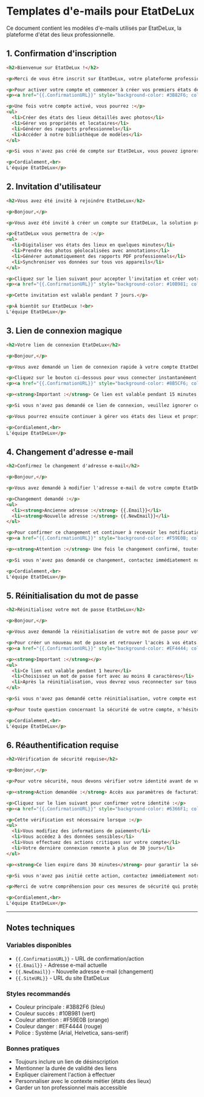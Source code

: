 # Templates d'e-mails pour EtatDeLux

Ce document contient les modèles d'e-mails utilisés par EtatDeLux, la plateforme d'état des lieux professionnelle.

## 1. Confirmation d'inscription

```html
<h2>Bienvenue sur EtatDeLux !</h2>

<p>Merci de vous être inscrit sur EtatDeLux, votre plateforme professionnelle pour la gestion des états des lieux.</p>

<p>Pour activer votre compte et commencer à créer vos premiers états des lieux numériques, cliquez sur le lien suivant :</p>
<p><a href="{{.ConfirmationURL}}" style="background-color: #3B82F6; color: white; padding: 12px 24px; text-decoration: none; border-radius: 8px; display: inline-block;">Confirmer votre adresse e-mail</a></p>

<p>Une fois votre compte activé, vous pourrez :</p>
<ul>
  <li>Créer des états des lieux détaillés avec photos</li>
  <li>Gérer vos propriétés et locataires</li>
  <li>Générer des rapports professionnels</li>
  <li>Accéder à notre bibliothèque de modèles</li>
</ul>

<p>Si vous n'avez pas créé de compte sur EtatDeLux, vous pouvez ignorer cet e-mail.</p>

<p>Cordialement,<br>
L'équipe EtatDeLux</p>
```

## 2. Invitation d'utilisateur

```html
<h2>Vous avez été invité à rejoindre EtatDeLux</h2>

<p>Bonjour,</p>

<p>Vous avez été invité à créer un compte sur EtatDeLux, la solution professionnelle pour réaliser des états des lieux numériques efficaces et conformes.</p>

<p>EtatDeLux vous permettra de :</p>
<ul>
  <li>Digitaliser vos états des lieux en quelques minutes</li>
  <li>Prendre des photos géolocalisées avec annotations</li>
  <li>Générer automatiquement des rapports PDF professionnels</li>
  <li>Synchroniser vos données sur tous vos appareils</li>
</ul>

<p>Cliquez sur le lien suivant pour accepter l'invitation et créer votre compte :</p>
<p><a href="{{.ConfirmationURL}}" style="background-color: #10B981; color: white; padding: 12px 24px; text-decoration: none; border-radius: 8px; display: inline-block;">Accepter l'invitation</a></p>

<p>Cette invitation est valable pendant 7 jours.</p>

<p>À bientôt sur EtatDeLux !<br>
L'équipe EtatDeLux</p>
```

## 3. Lien de connexion magique

```html
<h2>Votre lien de connexion EtatDeLux</h2>

<p>Bonjour,</p>

<p>Vous avez demandé un lien de connexion rapide à votre compte EtatDeLux.</p>

<p>Cliquez sur le bouton ci-dessous pour vous connecter instantanément :</p>
<p><a href="{{.ConfirmationURL}}" style="background-color: #8B5CF6; color: white; padding: 12px 24px; text-decoration: none; border-radius: 8px; display: inline-block;">Se connecter à EtatDeLux</a></p>

<p><strong>Important :</strong> Ce lien est valable pendant 15 minutes et ne peut être utilisé qu'une seule fois pour des raisons de sécurité.</p>

<p>Si vous n'avez pas demandé ce lien de connexion, veuillez ignorer cet e-mail. Votre compte reste sécurisé.</p>

<p>Vous pourrez ensuite continuer à gérer vos états des lieux et propriétés en toute sécurité.</p>

<p>Cordialement,<br>
L'équipe EtatDeLux</p>
```

## 4. Changement d'adresse e-mail

```html
<h2>Confirmez le changement d'adresse e-mail</h2>

<p>Bonjour,</p>

<p>Vous avez demandé à modifier l'adresse e-mail de votre compte EtatDeLux.</p>

<p>Changement demandé :</p>
<ul>
  <li><strong>Ancienne adresse :</strong> {{.Email}}</li>
  <li><strong>Nouvelle adresse :</strong> {{.NewEmail}}</li>
</ul>

<p>Pour confirmer ce changement et continuer à recevoir les notifications de vos états des lieux sur votre nouvelle adresse, cliquez sur le lien suivant :</p>
<p><a href="{{.ConfirmationURL}}" style="background-color: #F59E0B; color: white; padding: 12px 24px; text-decoration: none; border-radius: 8px; display: inline-block;">Confirmer le changement d'adresse</a></p>

<p><strong>Attention :</strong> Une fois le changement confirmé, toutes les notifications concernant vos propriétés et états des lieux seront envoyées à la nouvelle adresse.</p>

<p>Si vous n'avez pas demandé ce changement, contactez immédiatement notre support.</p>

<p>Cordialement,<br>
L'équipe EtatDeLux</p>
```

## 5. Réinitialisation du mot de passe

```html
<h2>Réinitialisez votre mot de passe EtatDeLux</h2>

<p>Bonjour,</p>

<p>Vous avez demandé la réinitialisation de votre mot de passe pour votre compte EtatDeLux.</p>

<p>Pour créer un nouveau mot de passe et retrouver l'accès à vos états des lieux et données de propriétés, cliquez sur le lien suivant :</p>
<p><a href="{{.ConfirmationURL}}" style="background-color: #EF4444; color: white; padding: 12px 24px; text-decoration: none; border-radius: 8px; display: inline-block;">Réinitialiser mon mot de passe</a></p>

<p><strong>Important :</strong></p>
<ul>
  <li>Ce lien est valable pendant 1 heure</li>
  <li>Choisissez un mot de passe fort avec au moins 8 caractères</li>
  <li>Après la réinitialisation, vous devrez vous reconnecter sur tous vos appareils</li>
</ul>

<p>Si vous n'avez pas demandé cette réinitialisation, votre compte est toujours sécurisé. Vous pouvez ignorer cet e-mail.</p>

<p>Pour toute question concernant la sécurité de votre compte, n'hésitez pas à nous contacter.</p>

<p>Cordialement,<br>
L'équipe EtatDeLux</p>
```

## 6. Réauthentification requise

```html
<h2>Vérification de sécurité requise</h2>

<p>Bonjour,</p>

<p>Pour votre sécurité, nous devons vérifier votre identité avant de vous permettre d'accéder à certaines fonctions sensibles de votre compte EtatDeLux.</p>

<p><strong>Action demandée :</strong> Accès aux paramètres de facturation et données personnelles</p>

<p>Cliquez sur le lien suivant pour confirmer votre identité :</p>
<p><a href="{{.ConfirmationURL}}" style="background-color: #6366F1; color: white; padding: 12px 24px; text-decoration: none; border-radius: 8px; display: inline-block;">Vérifier mon identité</a></p>

<p>Cette vérification est nécessaire lorsque :</p>
<ul>
  <li>Vous modifiez des informations de paiement</li>
  <li>Vous accédez à des données sensibles</li>
  <li>Vous effectuez des actions critiques sur votre compte</li>
  <li>Votre dernière connexion remonte à plus de 30 jours</li>
</ul>

<p><strong>Ce lien expire dans 30 minutes</strong> pour garantir la sécurité de votre compte.</p>

<p>Si vous n'avez pas initié cette action, contactez immédiatement notre équipe de support.</p>

<p>Merci de votre compréhension pour ces mesures de sécurité qui protègent vos données d'états des lieux.</p>

<p>Cordialement,<br>
L'équipe EtatDeLux</p>
```

---

## Notes techniques

### Variables disponibles
- `{{.ConfirmationURL}}` - URL de confirmation/action
- `{{.Email}}` - Adresse e-mail actuelle
- `{{.NewEmail}}` - Nouvelle adresse e-mail (changement)
- `{{.SiteURL}}` - URL du site EtatDeLux

### Styles recommandés
- Couleur principale : #3B82F6 (bleu)
- Couleur succès : #10B981 (vert)  
- Couleur attention : #F59E0B (orange)
- Couleur danger : #EF4444 (rouge)
- Police : Système (Arial, Helvetica, sans-serif)

### Bonnes pratiques
- Toujours inclure un lien de désinscription
- Mentionner la durée de validité des liens
- Expliquer clairement l'action à effectuer
- Personnaliser avec le contexte métier (états des lieux)
- Garder un ton professionnel mais accessible